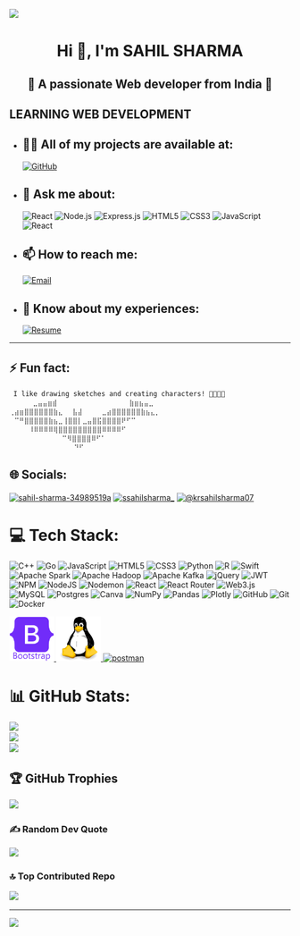 
![](https://github.com/sahil1476/sahil1476/blob/main/Banner.gif?raw=true)
# <h1 align="center"> Hi 👋, I'm SAHIL SHARMA</h1>
<h2 align="center">🌟 A passionate Web developer from India 🌟</h2>


##  **LEARNING WEB DEVELOPMENT**

- ## 👨‍💻 **All of my projects are available at:**  
  [![GitHub](https://img.shields.io/badge/GitHub-100000?style=for-the-badge&logo=github&logoColor=white)](https://github.com/sahil1476?tab=repositories)

- ## 💬 **Ask me about:**  
   ![React](https://img.shields.io/badge/React-20232A?style=for-the-badge&logo=react&logoColor=61DAFB)
![Node.js](https://img.shields.io/badge/Node.js-339933?style=for-the-badge&logo=nodedotjs&logoColor=white)
![Express.js](https://img.shields.io/badge/Express.js-404D59?style=for-the-badge)
![HTML5](https://img.shields.io/badge/HTML5-E34F26?style=for-the-badge&logo=html5&logoColor=white)
![CSS3](https://img.shields.io/badge/CSS3-1572B6?style=for-the-badge&logo=css3&logoColor=white)
![JavaScript](https://img.shields.io/badge/JavaScript-F7DF1E?style=for-the-badge&logo=javascript&logoColor=black)
![React](https://img.shields.io/badge/React-20232A?style=for-the-badge&logo=react&logoColor=61DAFB)

- ## 📫 **How to reach me:**  
  [![Email](https://img.shields.io/badge/Email-D14836?style=for-the-badge&logo=gmail&logoColor=white)](mailto:krsahilsharma07@gmail.com)


- ## 📄 **Know about my experiences:**  
    [![Resume](https://img.shields.io/badge/Resume-4285F4?style=for-the-badge&logo=google-drive&logoColor=white)](https://github.com/sahil1476/sahil1476/blob/main/SAHIL%20SHARMA%20WEB%20DEV%20CV.pdf)




---

## ⚡ **Fun fact:**  
     I like drawing sketches and creating characters! 🐱‍🏍🐱‍👤
     ⠀⠀⠀⠀⣀⣤⣤⣶⣾⠀⠀⠀⠀⠀⠀⠀⠀⠀⠀⠀⠀⠀⠀ ⣷⣶⣦⣤⣀⠀⠀⠀⠀⠀
    ⢀⣴⣶⣿⣿⣿⣿⣿⣿⣷⣄⠀⠀⣧⣼⠀⠀⠀⠀⣀⣴⣿⣿⣿⣿⣿⣿⣷⣦⣄⡀
    ⠀⠉⠛⣿⣿⣿⣿⣿⣷⣦⣀⢸⣿⣿⡇⣀⣤⣿⣯⣿⣿⣿⣿⠟⠋⠉
    ⠀⠀⠀⠀⠸⠿⠿⠿⠿⢿⣿⣿⣿⣿⣿⣿⣿⣿⣿⠿⠿⠿⠿⠋
     ⠀⠀⠀⠀⠀⠀⠀⠀⠀⠀⠉⠻⣿⣿⣿⣿⠿⠋⠁
        ⠀⠀⠀⠀⠀⠀⠀⠀⠀⠀⠙⠋⠀⠀⠀⠀⠀⠀⠀⠀⠀⠀⠀⠀⠀⠀⠀⠀





## 🌐 Socials:
<p align="left">
<a href="https://linkedin.com/in/sahil-sharma-34989519a" target="blank"><img align="center"  src="https://raw.githubusercontent.com/rahuldkjain/github-profile-readme-generator/master/src/images/icons/Social/linked-in-alt.svg" alt="sahil-sharma-34989519a" height="100" width="70" /></a>
<a href="https://instagram.com/ssahilsharma_" target="blank"><img align="center" src="https://raw.githubusercontent.com/rahuldkjain/github-profile-readme-generator/master/src/images/icons/Social/instagram.svg" alt="ssahilsharma_" height="100" width="70" /></a>
<a href="https://medium.com/@krsahilsharma07" target="blank"><img align="center" src="https://raw.githubusercontent.com/rahuldkjain/github-profile-readme-generator/master/src/images/icons/Social/medium.svg" alt="@krsahilsharma07" height="100" width="70" /></a> 
</p>

# 💻 Tech Stack:
![C++](https://img.shields.io/badge/c++-%2300599C.svg?style=for-the-badge&logo=c%2B%2B&logoColor=white) ![Go](https://img.shields.io/badge/go-%2300ADD8.svg?style=for-the-badge&logo=go&logoColor=white) ![JavaScript](https://img.shields.io/badge/javascript-%23323330.svg?style=for-the-badge&logo=javascript&logoColor=%23F7DF1E) ![HTML5](https://img.shields.io/badge/html5-%23E34F26.svg?style=for-the-badge&logo=html5&logoColor=white) ![CSS3](https://img.shields.io/badge/css3-%231572B6.svg?style=for-the-badge&logo=css3&logoColor=white) ![Python](https://img.shields.io/badge/python-3670A0?style=for-the-badge&logo=python&logoColor=ffdd54) ![R](https://img.shields.io/badge/r-%23276DC3.svg?style=for-the-badge&logo=r&logoColor=white) ![Swift](https://img.shields.io/badge/swift-F54A2A?style=for-the-badge&logo=swift&logoColor=white) ![Apache Spark](https://img.shields.io/badge/Apache%20Spark-FDEE21?style=for-the-badge&logo=apachespark&logoColor=black) ![Apache Hadoop](https://img.shields.io/badge/Apache%20Hadoop-66CCFF?style=for-the-badge&logo=apachehadoop&logoColor=black) ![Apache Kafka](https://img.shields.io/badge/Apache%20Kafka-000?style=for-the-badge&logo=apachekafka) ![jQuery](https://img.shields.io/badge/jquery-%230769AD.svg?style=for-the-badge&logo=jquery&logoColor=white) ![JWT](https://img.shields.io/badge/JWT-black?style=for-the-badge&logo=JSON%20web%20tokens) ![NPM](https://img.shields.io/badge/NPM-%23CB3837.svg?style=for-the-badge&logo=npm&logoColor=white) ![NodeJS](https://img.shields.io/badge/node.js-6DA55F?style=for-the-badge&logo=node.js&logoColor=white) ![Nodemon](https://img.shields.io/badge/NODEMON-%23323330.svg?style=for-the-badge&logo=nodemon&logoColor=%BBDEAD) ![React](https://img.shields.io/badge/react-%2320232a.svg?style=for-the-badge&logo=react&logoColor=%2361DAFB) ![React Router](https://img.shields.io/badge/React_Router-CA4245?style=for-the-badge&logo=react-router&logoColor=white) ![Web3.js](https://img.shields.io/badge/web3.js-F16822?style=for-the-badge&logo=web3.js&logoColor=white) ![MySQL](https://img.shields.io/badge/mysql-4479A1.svg?style=for-the-badge&logo=mysql&logoColor=white) ![Postgres](https://img.shields.io/badge/postgres-%23316192.svg?style=for-the-badge&logo=postgresql&logoColor=white) ![Canva](https://img.shields.io/badge/Canva-%2300C4CC.svg?style=for-the-badge&logo=Canva&logoColor=white) ![NumPy](https://img.shields.io/badge/numpy-%23013243.svg?style=for-the-badge&logo=numpy&logoColor=white) ![Pandas](https://img.shields.io/badge/pandas-%23150458.svg?style=for-the-badge&logo=pandas&logoColor=white) ![Plotly](https://img.shields.io/badge/Plotly-%233F4F75.svg?style=for-the-badge&logo=plotly&logoColor=white) ![GitHub](https://img.shields.io/badge/github-%23121011.svg?style=for-the-badge&logo=github&logoColor=white) ![Git](https://img.shields.io/badge/git-%23F05033.svg?style=for-the-badge&logo=git&logoColor=white) ![Docker](https://img.shields.io/badge/docker-%230db7ed.svg?style=for-the-badge&logo=docker&logoColor=white)

<p align="left">
 <a href="https://getbootstrap.com" target="_blank" rel="noreferrer"> <img src="https://raw.githubusercontent.com/devicons/devicon/master/icons/bootstrap/bootstrap-plain-wordmark.svg" alt="bootstrap" width="80" height="80"/> </a>
 <a href="https://www.linux.org/" target="_blank" rel="noreferrer"> <img src="https://raw.githubusercontent.com/devicons/devicon/master/icons/linux/linux-original.svg" alt="linux" width="80" height="80"/> </a>
 <a href="https://postman.com" target="_blank" rel="noreferrer"> <img src="https://www.vectorlogo.zone/logos/getpostman/getpostman-icon.svg" alt="postman" width="80" height="80"/> </a>
</p>

# 📊 GitHub Stats:
![](https://github-readme-stats.vercel.app/api?username=sahil1476&theme=nightowl&hide_border=false&include_all_commits=true&count_private=false)<br/>
![](https://github-readme-streak-stats.herokuapp.com/?user=sahil1476&theme=nightowl&hide_border=false)<br/>
![](https://github-readme-stats.vercel.app/api/top-langs/?username=sahil1476&theme=nightowl&hide_border=false&include_all_commits=true&count_private=false&layout=compact)

## 🏆 GitHub Trophies
![](https://github-profile-trophy.vercel.app/?username=sahil1476&theme=blueberry&no-frame=false&no-bg=true&margin-w=4)

### ✍️ Random Dev Quote
![](https://quotes-github-readme.vercel.app/api?type=horizontal&theme=merko)

### 🔝 Top Contributed Repo
![](https://github-contributor-stats.vercel.app/api?username=sahil1476&limit=5&theme=tokyonight&combine_all_yearly_contributions=true)

---
[![](https://visitcount.itsvg.in/api?id=sahil1476&icon=3&color=10)](https://visitcount.itsvg.in)


<!-- Proudly created with GPRM ( https://gprm.itsvg.in ) -->
